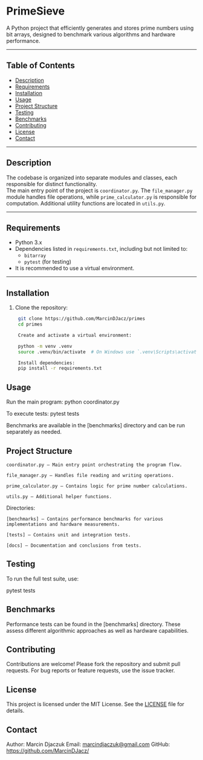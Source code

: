 # PrimeSieve

A Python project that efficiently generates and stores prime numbers
using bit arrays, designed to benchmark various algorithms and hardware performance.

---

## Table of Contents

- [Description](#description)  
- [Requirements](#requirements)  
- [Installation](#installation)  
- [Usage](#usage)  
- [Project Structure](#project-structure)  
- [Testing](#testing)  
- [Benchmarks](#benchmarks)  
- [Contributing](#contributing)  
- [License](#license)  
- [Contact](#contact)

---

## Description

The codebase is organized into separate modules and classes, each responsible for distinct functionality.  
The main entry point of the project is `coordinator.py`.
The `file_manager.py` module handles file operations, while `prime_calculator.py` is responsible for computation.
Additional utility functions are located in `utils.py`.  

---

## Requirements

- Python 3.x  
- Dependencies listed in `requirements.txt`, including but not limited to:  
  - `bitarray`  
  - `pytest` (for testing)  
- It is recommended to use a virtual environment.

---

## Installation

1. Clone the repository:  
   ```bash
    git clone https://github.com/MarcinDJacz/primes
    cd primes

    Create and activate a virtual environment:

    python -m venv .venv
    source .venv/bin/activate  # On Windows use `.venv\Scripts\activate`

    Install dependencies:
    pip install -r requirements.txt

## Usage

Run the main program:
python coordinator.py

To execute tests:
pytest tests

Benchmarks are available in the [benchmarks] directory and can be run separately as needed.

## Project Structure

    coordinator.py — Main entry point orchestrating the program flow.

    file_manager.py — Handles file reading and writing operations.

    prime_calculator.py — Contains logic for prime number calculations.

    utils.py — Additional helper functions.

Directories:

    [benchmarks] — Contains performance benchmarks for various implementations and hardware measurements.

    [tests] — Contains unit and integration tests.

    [docs] — Documentation and conclusions from tests.

## Testing

To run the full test suite, use:

pytest tests

## Benchmarks

Performance tests can be found in the [benchmarks] directory. These assess different algorithmic approaches as well as hardware capabilities.

## Contributing

Contributions are welcome! Please fork the repository and submit pull requests. For bug reports or feature requests, use the issue tracker.

## License

This project is licensed under the MIT License. See the [LICENSE](LICENSE) file for details.

## Contact

Author: Marcin Djaczuk
Email: marcindjaczuk@gmail.com
GitHub: https://github.com/MarcinDJacz/
